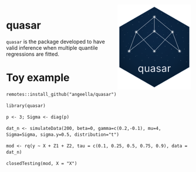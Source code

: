 <img src="sticker.svg" align="right" alt="" width="200" />

# quasar

`quasar` is the package developed to have valid inference when multiple quantile regressions are fitted. 

# Toy example 

`remotes::install_github("angeella/quasar")`

`library(quasar)`

`p <- 3; Sigma <- diag(p)`

`dat_n <- simulateData(200, beta=0, gamma=c(0.2,-0.1), mu=4, Sigma=Sigma, sigma.y=0.5, distribution="t")`

`mod <- rq(y ~ X + Z1 + Z2, tau = c(0.1, 0.25, 0.5, 0.75, 0.9), data = dat_n)`

`closedTesting(mod, X = "X")`
